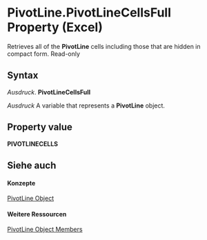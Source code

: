 
# PivotLine.PivotLineCellsFull Property (Excel)

Retrieves all of the  **PivotLine** cells including those that are hidden in compact form. Read-only


## Syntax

 _Ausdruck_. **PivotLineCellsFull**

 _Ausdruck_ A variable that represents a **PivotLine** object.


## Property value

 **PIVOTLINECELLS**


## Siehe auch


#### Konzepte


[PivotLine Object](88961b73-2d9f-1112-5dd5-14c1fa02092f.md)
#### Weitere Ressourcen


[PivotLine Object Members](http://msdn.microsoft.com/library/6f47eb60-2d49-f54f-ee81-e5ed8bcf5396%28Office.15%29.aspx)
